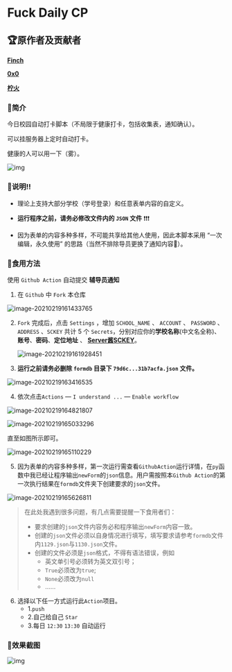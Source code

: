 # Fuck Daily CP

## 🏆原作者及贡献者

[**Finch**](https://gitee.com/Finch1)

[**0x0**](https://gitee.com/xsw0)

[**柠火**](https://gitee.com/lemofire)

### 🌈简介

今日校园自动打卡脚本（不局限于健康打卡，包括收集表，通知确认）。

可以挂服务器上定时自动打卡。

健康的人可以用一下（雾）。

![img](https://gitee.com/bai_xiao_fei/picture/raw/master/pic//img.png)

### 🎈说明‼

* 理论上支持大部分学校（学号登录）和任意表单内容的自定义。

* **运行程序之前，请务必修改文件内的 `JSON` 文件** ❗❗❗

* 因为表单的内容多种多样，不可能共享给其他人使用，因此本脚本采用 “一次编辑，永久使用” 的思路（当然不排除导员更换了通知内容🐶）。

### 🍕食用方法

使用 `Github Action` 自动提交 **辅导员通知**

1. 在 `Github` 中 `Fork` 本仓库

![image-20210219161433765](https://gitee.com/bai_xiao_fei/picture/raw/master/pic//image-20210219161433765.png)

2. `Fork` 完成后，点击 `Settings` ，增加 `SCHOOL_NAME` 、 `ACCOUNT` 、 `PASSWORD` 、 `ADDRESS` 、`SCKEY` 共计 5 个 `Secrets`，分别对应你的**学校名称**(中文名全称)、**账号**、**密码**、**定位地址** 、 **[Server酱SCKEY](http://sc.ftqq.com/)**。

   ![image-20210219161928451](https://gitee.com/bai_xiao_fei/picture/raw/master/pic//image-20210219161928451.png)

3. **运行之前请务必删除 `formdb` 目录下 `79d6c...31b7acfa.json` 文件。**

![image-20210219163416535](https://gitee.com/bai_xiao_fei/picture/raw/master/pic//image-20210219163416535.png)

4. 依次点击`Actions` — `I understand ...` — `Enable workflow`

![image-20210219164821807](https://gitee.com/bai_xiao_fei/picture/raw/master/pic//image-20210219164821807.png)

![image-20210219165033296](https://gitee.com/bai_xiao_fei/picture/raw/master/pic//image-20210219165033296.png)

直至如图所示即可。

![image-20210219165110229](https://gitee.com/bai_xiao_fei/picture/raw/master/pic//image-20210219165110229.png)

5. 因为表单的内容多种多样，第一次运行需查看`GithubAction`运行详情，在`py`函数中我已经让程序输出`newForm`的`json`信息。用户需按照本`Github Action`的第一次执行结果在`formdb`文件夹下创建要求的`json`文件。

![image-20210219165626811](https://gitee.com/bai_xiao_fei/picture/raw/master/pic//image-20210219165626811.png)

> 在此处我遇到很多问题，有几点需要提醒一下食用者们：
>
> * 要求创建的`json`文件内容务必和程序输出`newForm`内容一致。
> * 创建的`json`文件必须以自身情况进行填写，填写要求请参考`formdb`文件内`1129.json`与`1130.json`文件。
> * 创建的文件必须是`json`格式，不得有语法错误，例如
>   * 英文单引号必须转为英文双引号；
>   * `True`必须改为`true`;
>   * `None`必须改为`null`
>   * ……

6. 选择以下任一方式运行此`Action`项目。
   * 1.`push`
   * 2.自己给自己 `Star`
   * 3.每日 `12:30` `13:30` 自动运行

### 🎨效果截图

![img](https://gitee.com/bai_xiao_fei/picture/raw/master/pic//005AJQBUly1gnsvztwecsj31hc0qa0y2.jpg)

